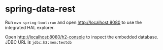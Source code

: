 # spring-data-rest

Run `mvn spring-boot:run` and open [http://localhost:8080](http://localhost:8080) to use the integrated HAL explorer.

Open [http://localhost:8080/h2-console](http://localhost:8080/h2-console) to inspect the embedded database. JDBC URL is `jdbc:h2:mem:testdb`
